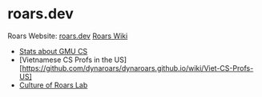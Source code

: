 # roars.dev
Roars Website: [roars.dev](https://roars.dev)
[Roars Wiki](https://github.com/dynaroars/dynaroars.github.io/wiki)
  - [Stats about GMU CS](https://github.com/dynaroars/dynaroars.github.io/wiki/About-GMU)
  - [Vietnamese CS Profs in the US][https://github.com/dynaroars/dynaroars.github.io/wiki/Viet-CS-Profs-US]
  - [Culture of Roars Lab](https://github.com/dynaroars/dynaroars.github.io/wiki/Answers-to-Ph.D-Advisor-Guide)
